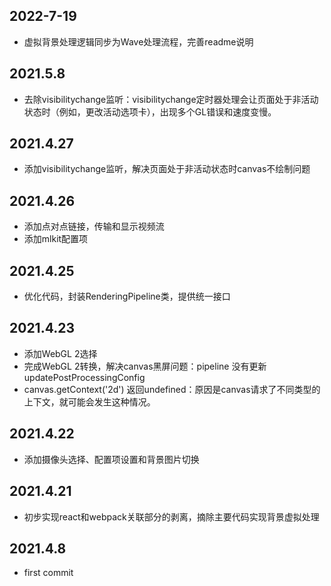 ## 2022-7-19

- 虚拟背景处理逻辑同步为Wave处理流程，完善readme说明

## 2021.5.8 

- 去除visibilitychange监听：visibilitychange定时器处理会让页面处于非活动状态时（例如，更改活动选项卡），出现多个GL错误和速度变慢。

## 2021.4.27 

- 添加visibilitychange监听，解决页面处于非活动状态时canvas不绘制问题

## 2021.4.26 

- 添加点对点链接，传输和显示视频流
- 添加mlkit配置项

## 2021.4.25 

- 优化代码，封装RenderingPipeline类，提供统一接口
 
## 2021.4.23

- 添加WebGL 2选择
- 完成WebGL 2转换，解决canvas黑屏问题：pipeline 没有更新updatePostProcessingConfig
- canvas.getContext('2d') 返回undefined：原因是canvas请求了不同类型的上下文，就可能会发生这种情况。
                                             
## 2021.4.22 

- 添加摄像头选择、配置项设置和背景图片切换

## 2021.4.21 

- 初步实现react和webpack关联部分的剥离，摘除主要代码实现背景虚拟处理

## 2021.4.8 

- first commit
